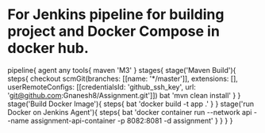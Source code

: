 # For Jenkins pipeline for building project and Docker Compose in docker hub.

pipeline{
    agent any
    tools{
        maven 'M3'
    }
    stages{
        stage('Maven Build'){
            steps{
               checkout scmGit(branches: [[name: '*/master']], extensions: [], userRemoteConfigs: [[credentialsId: 'github_ssh_key', url: 'git@github.com:Gnanesh8/Assignment.git']])
                bat 'mvn clean install'
            }
        }
        stage('Build Docker Image'){
            steps{
                bat 'docker build -t app .'
            }
        }
        stage('run Docker on Jenkins Agent'){
            steps{
                 bat 'docker container run --network api --name assignment-api-container -p 8082:8081 -d assignment'
            }
        }
    }
}
